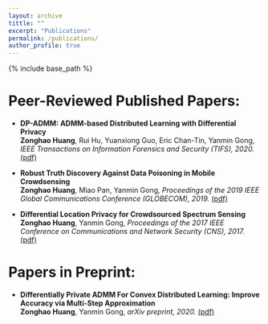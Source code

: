 ```yaml
---
layout: archive
tittle: ""
excerpt: "Publications"
permalink: /publications/
author_profile: true
---
```

{% include base_path %}


Peer-Reviewed Published Papers:
=====
* <b>DP-ADMM: ADMM-based Distributed Learning with Differential Privacy</b><br/><b>Zonghao Huang</b>, Rui Hu, Yuanxiong Guo, Eric Chan-Tin, Yanmin Gong, <i> IEEE Transactions on Information Forensics and Security (TIFS), 2020.</i> [(pdf)](https://zonghaohuang007.github.io/home/files/paper2.pdf)

*  <b>Robust Truth Discovery Against Data Poisoning in Mobile Crowdsensing</b><br/><b>Zonghao Huang</b>, Miao Pan, Yanmin Gong, <i>Proceedings of the 2019 IEEE Global Communications Conference (GLOBECOM), 2019.</i> [(pdf)](https://zonghaohuang007.github.io/home/files/paper3.pdf)

* <b>Differential Location Privacy for Crowdsourced Spectrum Sensing</b><br/><b>Zonghao Huang</b>, Yanmin Gong, <i>Proceedings of the
2017 IEEE Conference on Communications and Network Security (CNS), 2017.</i> [(pdf)](https://zonghaohuang007.github.io/home/files/paper1.pdf)

Papers in Preprint:
=====
* <b>Differentially Private ADMM For Convex Distributed Learning: Improve Accuracy via Multi-Step Approximation</b><br/> <b>Zonghao Huang</b>, Yanmin Gong, <i>arXiv preprint, 2020.</i> [(pdf)](https://zonghaohuang007.github.io/home/files/paper4.pdf)
